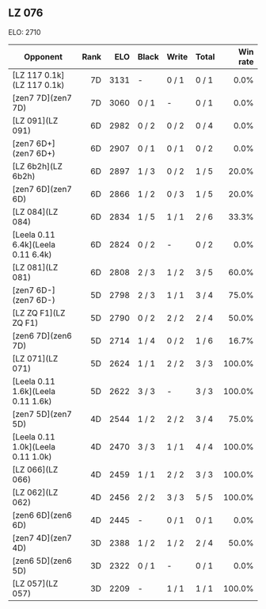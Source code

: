 ## LZ 076 ##

ELO: 2710

Opponent | Rank | ELO | Black | Write | Total | Win rate
---------|-----:|----:|-------|-------|-------|-------:
[LZ 117 0.1k](LZ 117 0.1k) | 7D | 3131 | - | 0 / 1 | 0 / 1 | 0.0%
[zen7 7D](zen7 7D) | 7D | 3060 | 0 / 1 | - | 0 / 1 | 0.0%
[LZ 091](LZ 091) | 6D | 2982 | 0 / 2 | 0 / 2 | 0 / 4 | 0.0%
[zen7 6D+](zen7 6D+) | 6D | 2907 | 0 / 1 | 0 / 1 | 0 / 2 | 0.0%
[LZ 6b2h](LZ 6b2h) | 6D | 2897 | 1 / 3 | 0 / 2 | 1 / 5 | 20.0%
[zen7 6D](zen7 6D) | 6D | 2866 | 1 / 2 | 0 / 3 | 1 / 5 | 20.0%
[LZ 084](LZ 084) | 6D | 2834 | 1 / 5 | 1 / 1 | 2 / 6 | 33.3%
[Leela 0.11 6.4k](Leela 0.11 6.4k) | 6D | 2824 | 0 / 2 | - | 0 / 2 | 0.0%
[LZ 081](LZ 081) | 6D | 2808 | 2 / 3 | 1 / 2 | 3 / 5 | 60.0%
[zen7 6D-](zen7 6D-) | 5D | 2798 | 2 / 3 | 1 / 1 | 3 / 4 | 75.0%
[LZ ZQ F1](LZ ZQ F1) | 5D | 2790 | 0 / 2 | 2 / 2 | 2 / 4 | 50.0%
[zen6 7D](zen6 7D) | 5D | 2714 | 1 / 4 | 0 / 2 | 1 / 6 | 16.7%
[LZ 071](LZ 071) | 5D | 2624 | 1 / 1 | 2 / 2 | 3 / 3 | 100.0%
[Leela 0.11 1.6k](Leela 0.11 1.6k) | 5D | 2622 | 3 / 3 | - | 3 / 3 | 100.0%
[zen7 5D](zen7 5D) | 4D | 2544 | 1 / 2 | 2 / 2 | 3 / 4 | 75.0%
[Leela 0.11 1.0k](Leela 0.11 1.0k) | 4D | 2470 | 3 / 3 | 1 / 1 | 4 / 4 | 100.0%
[LZ 066](LZ 066) | 4D | 2459 | 1 / 1 | 2 / 2 | 3 / 3 | 100.0%
[LZ 062](LZ 062) | 4D | 2456 | 2 / 2 | 3 / 3 | 5 / 5 | 100.0%
[zen6 6D](zen6 6D) | 4D | 2445 | - | 0 / 1 | 0 / 1 | 0.0%
[zen7 4D](zen7 4D) | 3D | 2388 | 1 / 2 | 1 / 2 | 2 / 4 | 50.0%
[zen6 5D](zen6 5D) | 3D | 2322 | 0 / 1 | - | 0 / 1 | 0.0%
[LZ 057](LZ 057) | 3D | 2209 | - | 1 / 1 | 1 / 1 | 100.0%
